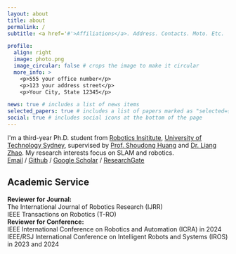 ```yaml
---
layout: about
title: about
permalink: /
subtitle: <a href='#'>Affiliations</a>. Address. Contacts. Moto. Etc.

profile:
  align: right
  image: photo.png
  image_circular: false # crops the image to make it circular
  more_info: >
    <p>555 your office number</p>
    <p>123 your address street</p>
    <p>Your City, State 12345</p>

news: true # includes a list of news items
selected_papers: true # includes a list of papers marked as "selected={true}"
social: true # includes social icons at the bottom of the page
---
```


I'm a third-year Ph.D. student from [Robotics Insititute](https://www.uts.edu.au/research/robotics-institute), [University of Technology Sydney](https://www.uts.edu.au/), supervised by [Prof. Shoudong Huang](https://profiles.uts.edu.au/Shoudong.Huang/) and [Dr. Liang Zhao](https://profiles.uts.edu.au/Liang.Zhao/). My research interests focus on SLAM and robotics.  
[Email](mailto:Yingyu.Wang-1@student.uts.edu.au) / [Github](https://github.com/WANGYINGYU?tab=projects) / [Google Scholar](https://scholar.google.com/citations?user=LgeJ4P0AAAAJ&hl=en&authuser=1) / [ResearchGate](https://www.researchgate.net/profile/Yingyu-Wang-9)  

Academic Service
------

$\textbf{Reviewer for Journal:}$   
The International Journal of Robotics Research (IJRR)   
IEEE Transactions on Robotics (T-RO)  
$\textbf{Reviewer for Conference:}$  
IEEE International Conference on Robotics and Automation (ICRA) in 2024   
IEEE/RSJ International Conference on Intelligent Robots and Systems (IROS) in 2023 and 2024
